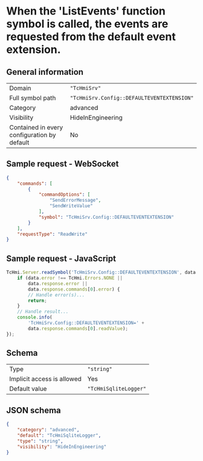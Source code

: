 # When the 'ListEvents' function symbol is called, the events are requested from the default event extension.

## General information

|  |  |
| - | - |
| Domain | `"TcHmiSrv"` |
| Full symbol path | `"TcHmiSrv.Config::DEFAULTEVENTEXTENSION"` |
| Category | advanced |
| Visibility | HideInEngineering |
| Contained in every configuration by default | No |

## Sample request - WebSocket

```json
{
    "commands": [
        {
            "commandOptions": [
                "SendErrorMessage",
                "SendWriteValue"
            ],
            "symbol": "TcHmiSrv.Config::DEFAULTEVENTEXTENSION"
        }
    ],
    "requestType": "ReadWrite"
}
```

## Sample request - JavaScript

```javascript
TcHmi.Server.readSymbol('TcHmiSrv.Config::DEFAULTEVENTEXTENSION', data => {
    if (data.error !== TcHmi.Errors.NONE ||
        data.response.error ||
        data.response.commands[0].error) {
        // Handle error(s)...
        return;
    }
    // Handle result...
    console.info(
        'TcHmiSrv.Config::DEFAULTEVENTEXTENSION=' +
        data.response.commands[0].readValue);
});
```

## Schema

|  |  |
| - | - |
| Type | `"string"` |
| Implicit access is allowed | Yes |
| Default value | `"TcHmiSqliteLogger"` |

## JSON schema

```json
{
    "category": "advanced",
    "default": "TcHmiSqliteLogger",
    "type": "string",
    "visibility": "HideInEngineering"
}
```
